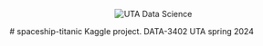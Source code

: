 <center>
  
![UTA Data Science](https://github.com/rcghpge/spaceship-titanic/blob/main/UTA-DataScience-Logo.png)

</center>
# spaceship-titanic
Kaggle project. DATA-3402 UTA spring 2024
